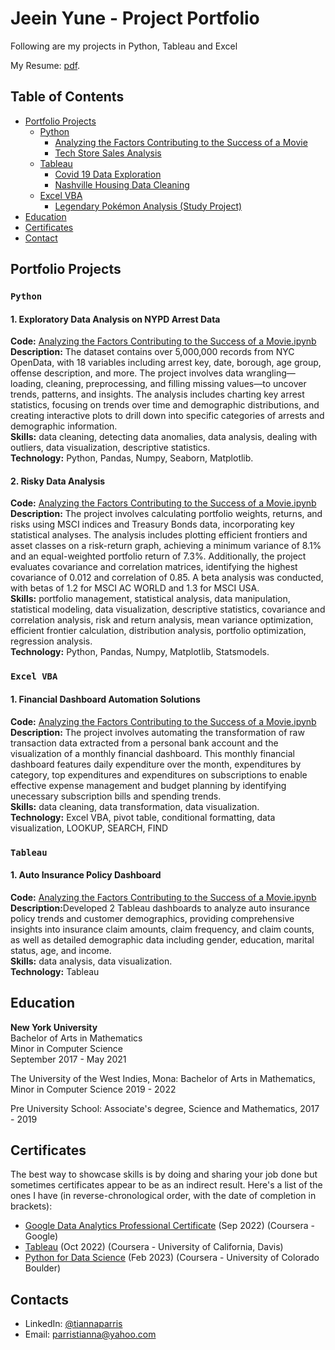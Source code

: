 # Jeein Yune - Project Portfolio
Following are my projects in Python, Tableau and Excel

My Resume: [pdf](https://github.com/tiannaparris/Data-Analysis-Portfolio/blob/main/Tianna%20Parris%20CV.pdf).

## Table of Contents
- [Portfolio Projects](https://github.com/tiannaparris/Data-Analysis-Portfolio/blob/main/README.md#portfolio-projects)
  - [Python](https://github.com/tiannaparris/Data-Analysis-Portfolio/blob/main/README.md#portfolio-projects)
    - [Analyzing the Factors Contributing to the Success of a Movie](https://github.com/tiannaparris/Data-Analysis-Portfolio#analyzing-the-factors-contributing-to-the-success-of-a-movie)
    - [Tech Store Sales Analysis](https://github.com/tiannaparris/Data-Analysis-Portfolio#tech-store-sales-analysis)  
  - [Tableau](https://github.com/tiannaparris/Data-Analysis-Portfolio/blob/main/README.md#portfolio-projects)
    - [Covid 19 Data Exploration](https://github.com/tiannaparris/Data-Analysis-Portfolio#covid-19-data-exploration)
    - [Nashville Housing Data Cleaning](https://github.com/tiannaparris/Data-Analysis-Portfolio#nashville-housing-data-cleaning)
  - [Excel VBA](https://github.com/tiannaparris/Data-Analysis-Portfolio/blob/main/README.md#portfolio-projects)
    - [Legendary Pokémon Analysis (Study Project)](https://github.com/tiannaparris/Data-Analysis-Portfolio#legendary-pok%C3%A9mon-analysis)
- [Education](https://github.com/tiannaparris/Data-Analysis-Portfolio/blob/main/README.md#education)  
- [Certificates](https://github.com/tiannaparris/Data-Analysis-Portfolio/blob/main/README.md#certificates)
- [Contact](https://github.com/tiannaparris/Data-Analysis-Portfolio/blob/main/README.md#contacts)

## Portfolio Projects
### `Python`

#### 1. Exploratory Data Analysis on NYPD Arrest Data

  <p style="margin:0;"><strong>Code:</strong> <a href="https://github.com/tiannaparris/PortfolioProjects/blob/main/Analyzing%20the%20Factors%20Contributing%20to%20the%20Success%20of%20a%20Movie.ipynb">Analyzing the Factors Contributing to the Success of a Movie.ipynb</a></p>
  <p style="margin:0;"><strong>Description:</strong> The dataset contains over 5,000,000 records from NYC OpenData, with 18 variables including arrest key, date, borough, age group, offense description, and more. The project involves data wrangling—loading, cleaning, preprocessing, and filling missing values—to uncover trends, patterns, and insights. The analysis includes charting key arrest statistics, focusing on trends over time and demographic distributions, and creating interactive plots to drill down into specific categories of arrests and demographic information.</p>
  <p style="margin:0;"><strong>Skills:</strong> data cleaning, detecting data anomalies, data analysis, dealing with outliers, data visualization, descriptive statistics.</p>
  <p style="margin:0;"><strong>Technology:</strong> Python, Pandas, Numpy, Seaborn, Matplotlib.</p>
  

  #### 2. Risky Data Analysis
  <p style="margin:0;"><strong>Code:</strong> <a href="https://github.com/tiannaparris/PortfolioProjects/blob/main/Analyzing%20the%20Factors%20Contributing%20to%20the%20Success%20of%20a%20Movie.ipynb">Analyzing the Factors Contributing to the Success of a Movie.ipynb</a></p>
  <p style="margin:0;"><strong>Description:</strong> The project involves calculating portfolio weights, returns, and risks using MSCI indices and Treasury Bonds data, incorporating key statistical analyses. The analysis includes plotting efficient frontiers and asset classes on a risk-return graph, achieving a minimum variance of 8.1% and an equal-weighted portfolio return of 7.3%. Additionally, the project evaluates covariance and correlation matrices, identifying the highest covariance of 0.012 and correlation of 0.85. A beta analysis was conducted, with betas of 1.2 for MSCI AC WORLD and 1.3 for MSCI USA.</p>
  <p style="margin:0;"><strong>Skills:</strong> portfolio management, statistical analysis, data manipulation, statistical modeling, data visualization, descriptive statistics, covariance and correlation analysis, risk and return analysis, mean variance optimization, efficient frontier calculation, distribution analysis, portfolio optimization, regression analysis.</p>
  <p style="margin:0;"><strong>Technology:</strong> Python, Pandas, Numpy, Matplotlib, Statsmodels.</p>

### `Excel VBA`

#### 1. Financial Dashboard Automation Solutions

  <p style="margin:0;"><strong>Code:</strong> <a href="https://github.com/tiannaparris/PortfolioProjects/blob/main/Analyzing%20the%20Factors%20Contributing%20to%20the%20Success%20of%20a%20Movie.ipynb">Analyzing the Factors Contributing to the Success of a Movie.ipynb</a></p>
  <p style="margin:0;"><strong>Description:</strong> The project involves automating the transformation of raw transaction data extracted from a personal bank account and the visualization of a monthly financial dashboard. This monthly financial dashboard features daily expenditure over the month, expenditures by category, top expenditures and expenditures on subscriptions to enable effective expense management and budget planning by identifying unecessary subscription bills and spending trends. </p>
  <p style="margin:0;"><strong>Skills:</strong> data cleaning, data transformation, data visualization.</p>
  <p style="margin:0;"><strong>Technology:</strong> Excel VBA, pivot table, conditional formatting, data visualization, LOOKUP, SEARCH, FIND</p>
  

### `Tableau`
  #### 1. Auto Insurance Policy Dashboard
  <p style="margin:0;"><strong>Code:</strong> <a href="https://github.com/tiannaparris/PortfolioProjects/blob/main/Analyzing%20the%20Factors%20Contributing%20to%20the%20Success%20of%20a%20Movie.ipynb">Analyzing the Factors Contributing to the Success of a Movie.ipynb</a></p>
  <p style="margin:0;"><strong>Description:</strong>Developed 2 Tableau dashboards to analyze auto insurance policy trends and customer demographics, providing comprehensive insights into insurance claim amounts, claim frequency, and claim counts, as well as detailed demographic data including gender, education, marital status, age, and income.</p>
  <p style="margin:0;"><strong>Skills:</strong> data analysis, data visualization.</p>
  <p style="margin:0;"><strong>Technology:</strong> Tableau</p>

## Education
  **New York University**<br>
  Bachelor of Arts in Mathematics <br>
  Minor in Computer Science <br>
  September 2017 - May 2021 

The University of the West Indies, Mona:
Bachelor of Arts in Mathematics, 
Minor in Computer Science
2019 - 2022

Pre University School:
Associate's degree, Science and Mathematics,
2017 - 2019

## Certificates
The best way to showcase skills is by doing and sharing your job done but sometimes certificates appear to be as an indirect result. Here's a list of the ones I have (in reverse-chronological order, with the date of completion in brackets):
- [Google Data Analytics Professional Certificate](https://www.coursera.org/account/accomplishments/professional-cert/LRQ498UKBBSJ?utm_source=link&utm_medium=certificate&utm_content=cert_image&utm_campaign=sharing_cta&utm_product=prof) (Sep 2022) (Coursera - Google)
- [Tableau](https://www.coursera.org/account/accomplishments/verify/62LME4DV8CUV) (Oct 2022) (Coursera - University of California, Davis)
- [Python for Data Science](https://coursera.org/share/a16ecd3de61dd794199c452586cba90c) (Feb 2023) (Coursera - University of Colorado Boulder)

## Contacts
- LinkedIn: [@tiannaparris](https://www.linkedin.com/in/tianna-parris-9b6823176/)
- Email: parristianna@yahoo.com
